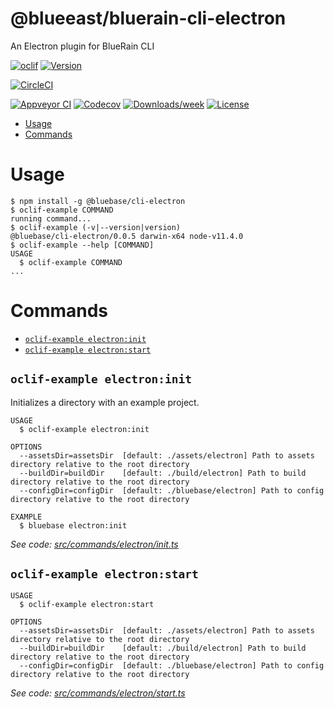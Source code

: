 @blueeast/bluerain-cli-electron
===============================

An Electron plugin for BlueRain CLI

[![oclif](https://img.shields.io/badge/cli-oclif-brightgreen.svg)](https://oclif.io)
[![Version](https://img.shields.io/npm/v/@blueeast/bluerain-cli-electron.svg)](https://npmjs.org/package/@blueeast/bluerain-cli-electron)

[![CircleCI](https://circleci.com/gh/BlueEastCode/bluerain-cli/tree/master.svg?style=shield)](https://circleci.com/gh/BlueEastCode/bluerain-cli/tree/master)

[![Appveyor CI](https://ci.appveyor.com/api/projects/status/github/BlueEastCode/bluerain-cli?branch=master&svg=true)](https://ci.appveyor.com/project/BlueEastCode/bluerain-cli/branch/master)
[![Codecov](https://codecov.io/gh/BlueEastCode/bluerain-cli/branch/master/graph/badge.svg)](https://codecov.io/gh/BlueEastCode/bluerain-cli)
[![Downloads/week](https://img.shields.io/npm/dw/@blueeast/bluerain-cli-electron.svg)](https://npmjs.org/package/@blueeast/bluerain-cli-electron)
[![License](https://img.shields.io/npm/l/@blueeast/bluerain-cli-electron.svg)](https://github.com/BlueEastCode/bluerain-cli/blob/master/package.json)

<!-- toc -->
* [Usage](#usage)
* [Commands](#commands)
<!-- tocstop -->
# Usage
<!-- usage -->
```sh-session
$ npm install -g @bluebase/cli-electron
$ oclif-example COMMAND
running command...
$ oclif-example (-v|--version|version)
@bluebase/cli-electron/0.0.5 darwin-x64 node-v11.4.0
$ oclif-example --help [COMMAND]
USAGE
  $ oclif-example COMMAND
...
```
<!-- usagestop -->
# Commands
<!-- commands -->
* [`oclif-example electron:init`](#oclif-example-electroninit)
* [`oclif-example electron:start`](#oclif-example-electronstart)

## `oclif-example electron:init`

Initializes a directory with an example project.

```
USAGE
  $ oclif-example electron:init

OPTIONS
  --assetsDir=assetsDir  [default: ./assets/electron] Path to assets directory relative to the root directory
  --buildDir=buildDir    [default: ./build/electron] Path to build directory relative to the root directory
  --configDir=configDir  [default: ./bluebase/electron] Path to config directory relative to the root directory

EXAMPLE
  $ bluebase electron:init
```

_See code: [src/commands/electron/init.ts](https://github.com/BlueBaseJS/cli/blob/v0.0.5/src/commands/electron/init.ts)_

## `oclif-example electron:start`

```
USAGE
  $ oclif-example electron:start

OPTIONS
  --assetsDir=assetsDir  [default: ./assets/electron] Path to assets directory relative to the root directory
  --buildDir=buildDir    [default: ./build/electron] Path to build directory relative to the root directory
  --configDir=configDir  [default: ./bluebase/electron] Path to config directory relative to the root directory
```

_See code: [src/commands/electron/start.ts](https://github.com/BlueBaseJS/cli/blob/v0.0.5/src/commands/electron/start.ts)_
<!-- commandsstop -->
